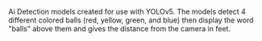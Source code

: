 Ai Detection models created for use with YOLOv5. The models detect 4 different colored balls (red, yellow, green, and blue) then display the word "balls" above them and gives the distance from the camera in feet.

